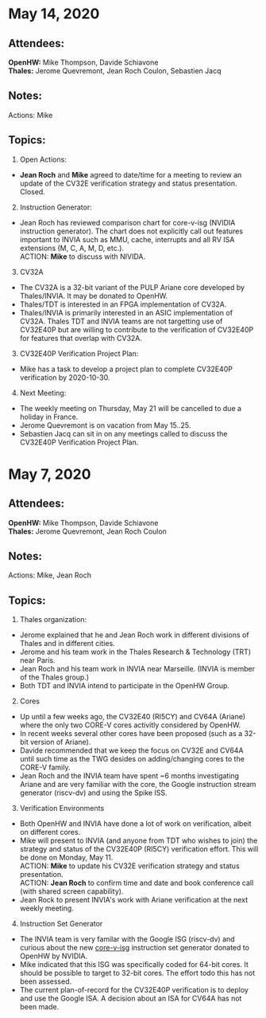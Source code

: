 May 14, 2020
============

Attendees:
----------

**OpenHW:** Mike Thompson, Davide Schiavone <br>
**Thales:** Jerome Quevremont, Jean Roch Coulon, Sebastien Jacq

Notes:
------

Actions: Mike

Topics:
-------

1. Open Actions:

- **Jean Roch** and **Mike** agreed to date/time for a meeting to review an update of the CV32E verification strategy and status presentation.  Closed.

2. Instruction Generator:

- Jean Roch has reviewed comparison chart for core-v-isg (NVIDIA instruction generator).  The
chart does not explicitly call out features important to INVIA such as MMU, cache, interrupts and all RV ISA extensions (M, C, A, M, D, etc.).<br>
ACTION: **Mike** to discuss with NIVIDA.

3. CV32A

- The CV32A is a 32-bit variant of the PULP Ariane core developed by Thales/INVIA.  It may
be donated to OpenHW.
- Thales/TDT is interested in an FPGA implementation of CV32A.
- Thales/INVIA is primarily interested in an ASIC implementation of CV32A.
Thales TDT and INVIA teams are not targetting use of CV32E40P but are willing to contribute
to the verification of CV32E40P for features that overlap with CV32A.

3. CV32E40P Verification Project Plan:

- Mike has a task to develop a project plan to complete CV32E40P verification by 2020-10-30.

4. Next Meeting:

- The weekly meeting on Thursday, May 21 will be cancelled to due a holiday in France.
- Jerome Quevremont is on vacation from May 15..25.
- Sebastien Jacq can sit in on any meetings called to discuss the CV32E40P Verification Project Plan.


May 7, 2020
===========

Attendees:
----------

**OpenHW:** Mike Thompson, Davide Schiavone <br>
**Thales:** Jerome Quevremont, Jean Roch Coulon

Notes:
------

Actions: Mike, Jean Roch

Topics:
-------
1. Thales organization:

- Jerome explained that he and Jean Roch work in different divisions of Thales and in different cities.
- Jerome and his team work in the Thales Research & Technology (TRT) near Paris.
- Jean Roch and his team work in INVIA near Marseille. (INVIA is member of the Thales group.)
- Both TDT and INVIA intend to participate in the OpenHW Group.

2. Cores

- Up until a few weeks ago, the CV32E40 (RI5CY) and CV64A (Ariane) where the only two CORE-V cores activitly
considered by OpenHW.
- In recent weeks several other cores have been proposed (such as a 32-bit version of Ariane).
- Davide recommended that we keep the focus on CV32E and CV64A until such time as the TWG desides
on adding/changing cores to the CORE-V family.
- Jean Roch and the INVIA team have spent ~6 months investigating Ariane and are very familiar with  the core,
the Google instruction stream generator (riscv-dv) and using the Spike ISS.

3. Verification Environments

- Both OpenHW and INVIA have done a lot of work on verification, albeit on different cores.
- Mike will present to INVIA (and anyone from TDT who wishes to join) the strategy and status of the CV32E40P
(RI5CY) verification effort.   This will be done on Monday, May 11.<br>
ACTION: **Mike** to update his CV32E verification strategy and status presentation.<br>
ACTION: **Jean Roch** to confirm time and date and book conference call (with shared screen capability).
- Jean Rock to present INVIA's work with Ariane verification at the next weekly meeting.

4. Instruction Set Generator

- The INVIA team is very familar with the Google ISG (riscv-dv) and curious about the new
[core-v-isg](https://github.com/openhwgroup/core-v-isg) instruction set generator donated to OpenHW by NVIDIA.
- Mike indicated that this ISG was specifically coded for 64-bit cores.  It should be possible to target to 32-bit
cores.  The effort todo this has not been assessed.
- The current plan-of-record for the CV32E40P verification is to deploy and use the Google ISA.   A decision about an
ISA for CV64A has not been made.
